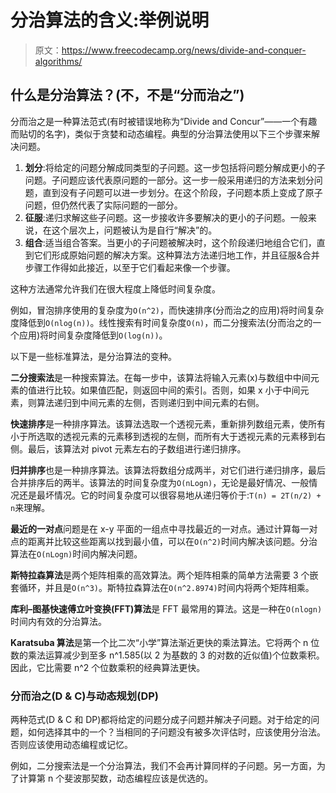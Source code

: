 # 分治算法的含义:举例说明

> 原文：<https://www.freecodecamp.org/news/divide-and-conquer-algorithms/>

## 什么是分治算法？(不，不是“分而治之”)

分而治之是一种算法范式(有时被错误地称为“Divide and Concur”——一个有趣而贴切的名字)，类似于贪婪和动态编程。典型的分治算法使用以下三个步骤来解决问题。

1.  **划分**:将给定的问题分解成同类型的子问题。这一步包括将问题分解成更小的子问题。子问题应该代表原问题的一部分。这一步一般采用递归的方法来划分问题，直到没有子问题可以进一步划分。在这个阶段，子问题本质上变成了原子问题，但仍然代表了实际问题的一部分。
2.  **征服**:递归求解这些子问题。这一步接收许多要解决的更小的子问题。一般来说，在这个层次上，问题被认为是自行“解决”的。
3.  **组合**:适当组合答案。当更小的子问题被解决时，这个阶段递归地组合它们，直到它们形成原始问题的解决方案。这种算法方法递归地工作，并且征服&合并步骤工作得如此接近，以至于它们看起来像一个步骤。

这种方法通常允许我们在很大程度上降低时间复杂度。

例如，冒泡排序使用的复杂度为`O(n^2)`，而快速排序(分而治之的应用)将时间复杂度降低到`O(nlog(n))`。线性搜索有时间复杂度`O(n)`，而二分搜索法(分而治之的一个应用)将时间复杂度降低到`O(log(n))`。

以下是一些标准算法，是分治算法的变种。

**二分搜索法**是一种搜索算法。在每一步中，该算法将输入元素(x)与数组中中间元素的值进行比较。如果值匹配，则返回中间的索引。否则，如果 x 小于中间元素，则算法递归到中间元素的左侧，否则递归到中间元素的右侧。

**快速排序**是一种排序算法。该算法选取一个透视元素，重新排列数组元素，使所有小于所选取的透视元素的元素移到透视的左侧，而所有大于透视元素的元素移到右侧。最后，该算法对 pivot 元素左右的子数组进行递归排序。

**归并排序**也是一种排序算法。该算法将数组分成两半，对它们进行递归排序，最后合并排序后的两半。该算法的时间复杂度为`O(nLogn)`，无论是最好情况、一般情况还是最坏情况。它的时间复杂度可以很容易地从递归等价于:`T(n) = 2T(n/2) + n`来理解。

**最近的一对点**问题是在 x-y 平面的一组点中寻找最近的一对点。通过计算每一对点的距离并比较这些距离以找到最小值，可以在`O(n^2)`时间内解决该问题。分治算法在`O(nLogn)`时间内解决问题。

**斯特拉森算法**是两个矩阵相乘的高效算法。两个矩阵相乘的简单方法需要 3 个嵌套循环，并且是`O(n^3)`。斯特拉森算法在`O(n^2.8974)`时间内将两个矩阵相乘。

**库利–图基快速傅立叶变换(FFT)算法**是 FFT 最常用的算法。这是一种在`O(nlogn)`时间内有效的分治算法。

**Karatsuba 算法**是第一个比二次“小学”算法渐近更快的乘法算法。它将两个 n 位数的乘法运算减少到至多 n^1.585(以 2 为基数的 3 的对数的近似值)个位数乘积。因此，它比需要 n^2 个位数乘积的经典算法更快。

### 分而治之(D & C)与动态规划(DP)

两种范式(D & C 和 DP)都将给定的问题分成子问题并解决子问题。对于给定的问题，如何选择其中的一个？当相同的子问题没有被多次评估时，应该使用分治法。否则应该使用动态编程或记忆。

例如，二分搜索法是一个分治算法，我们不会再计算同样的子问题。另一方面，为了计算第 n 个斐波那契数，动态编程应该是优选的。
